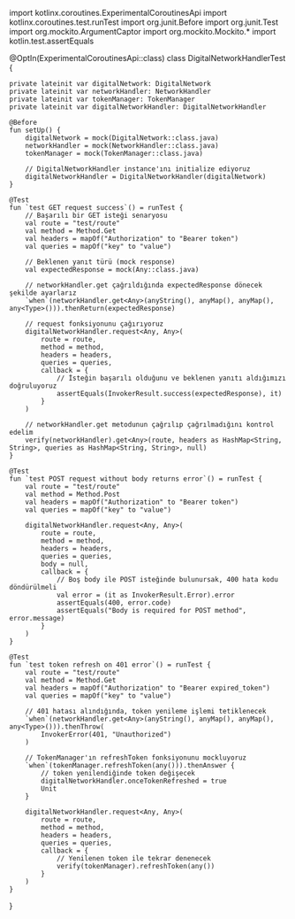 import kotlinx.coroutines.ExperimentalCoroutinesApi
import kotlinx.coroutines.test.runTest
import org.junit.Before
import org.junit.Test
import org.mockito.ArgumentCaptor
import org.mockito.Mockito.*
import kotlin.test.assertEquals

@OptIn(ExperimentalCoroutinesApi::class)
class DigitalNetworkHandlerTest {

    private lateinit var digitalNetwork: DigitalNetwork
    private lateinit var networkHandler: NetworkHandler
    private lateinit var tokenManager: TokenManager
    private lateinit var digitalNetworkHandler: DigitalNetworkHandler

    @Before
    fun setUp() {
        digitalNetwork = mock(DigitalNetwork::class.java)
        networkHandler = mock(NetworkHandler::class.java)
        tokenManager = mock(TokenManager::class.java)
        
        // DigitalNetworkHandler instance'ını initialize ediyoruz
        digitalNetworkHandler = DigitalNetworkHandler(digitalNetwork)
    }

    @Test
    fun `test GET request success`() = runTest {
        // Başarılı bir GET isteği senaryosu
        val route = "test/route"
        val method = Method.Get
        val headers = mapOf("Authorization" to "Bearer token")
        val queries = mapOf("key" to "value")
        
        // Beklenen yanıt türü (mock response)
        val expectedResponse = mock(Any::class.java)

        // networkHandler.get çağrıldığında expectedResponse dönecek şekilde ayarlarız
        `when`(networkHandler.get<Any>(anyString(), anyMap(), anyMap(), any<Type>())).thenReturn(expectedResponse)

        // request fonksiyonunu çağırıyoruz
        digitalNetworkHandler.request<Any, Any>(
            route = route,
            method = method,
            headers = headers,
            queries = queries,
            callback = {
                // İsteğin başarılı olduğunu ve beklenen yanıtı aldığımızı doğruluyoruz
                assertEquals(InvokerResult.success(expectedResponse), it)
            }
        )
        
        // networkHandler.get metodunun çağrılıp çağrılmadığını kontrol edelim
        verify(networkHandler).get<Any>(route, headers as HashMap<String, String>, queries as HashMap<String, String>, null)
    }

    @Test
    fun `test POST request without body returns error`() = runTest {
        val route = "test/route"
        val method = Method.Post
        val headers = mapOf("Authorization" to "Bearer token")
        val queries = mapOf("key" to "value")

        digitalNetworkHandler.request<Any, Any>(
            route = route,
            method = method,
            headers = headers,
            queries = queries,
            body = null,
            callback = {
                // Boş body ile POST isteğinde bulunursak, 400 hata kodu döndürülmeli
                val error = (it as InvokerResult.Error).error
                assertEquals(400, error.code)
                assertEquals("Body is required for POST method", error.message)
            }
        )
    }

    @Test
    fun `test token refresh on 401 error`() = runTest {
        val route = "test/route"
        val method = Method.Get
        val headers = mapOf("Authorization" to "Bearer expired_token")
        val queries = mapOf("key" to "value")

        // 401 hatası alındığında, token yenileme işlemi tetiklenecek
        `when`(networkHandler.get<Any>(anyString(), anyMap(), anyMap(), any<Type>())).thenThrow(
            InvokerError(401, "Unauthorized")
        )

        // TokenManager'ın refreshToken fonksiyonunu mockluyoruz
        `when`(tokenManager.refreshToken(any())).thenAnswer {
            // token yenilendiğinde token değişecek
            digitalNetworkHandler.onceTokenRefreshed = true
            Unit
        }

        digitalNetworkHandler.request<Any, Any>(
            route = route,
            method = method,
            headers = headers,
            queries = queries,
            callback = {
                // Yenilenen token ile tekrar denenecek
                verify(tokenManager).refreshToken(any())
            }
        )
    }
}
